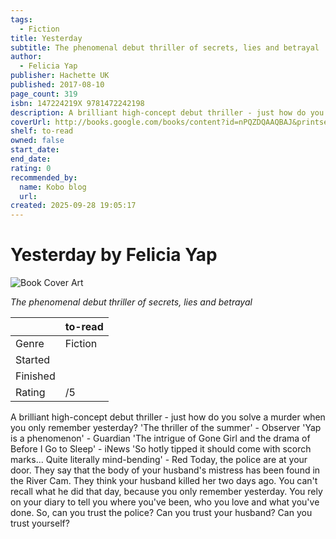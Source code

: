 ```yaml
---
tags:
  - Fiction
title: Yesterday
subtitle: The phenomenal debut thriller of secrets, lies and betrayal
author:
  - Felicia Yap
publisher: Hachette UK
published: 2017-08-10
page_count: 319
isbn: 147224219X 9781472242198
description: A brilliant high-concept debut thriller - just how do you solve a murder when you only remember yesterday? 'The thriller of the summer' - Observer 'Yap is a phenomenon' - Guardian 'The intrigue of Gone Girl and the drama of Before I Go to Sleep' - iNews 'So hotly tipped it should come with scorch marks... Quite literally mind-bending' - Red Today, the police are at your door. They say that the body of your husband's mistress has been found in the River Cam. They think your husband killed her two days ago. You can't recall what he did that day, because you only remember yesterday. You rely on your diary to tell you where you've been, who you love and what you've done. So, can you trust the police? Can you trust your husband? Can you trust yourself?
coverUrl: http://books.google.com/books/content?id=nPQZDQAAQBAJ&printsec=frontcover&img=1&zoom=1&source=gbs_api
shelf: to-read
owned: false
start_date:
end_date:
rating: 0
recommended_by:
  name: Kobo blog
  url:
created: 2025-09-28 19:05:17
---
```


# Yesterday by Felicia Yap

![Book Cover Art](http://books.google.com/books/content?id=nPQZDQAAQBAJ&printsec=frontcover&img=1&zoom=1&source=gbs_api)

_The phenomenal debut thriller of secrets, lies and betrayal_

| &nbsp; | to-read |
| --- | --- |
| Genre | Fiction |
| Started |  |
| Finished |  |
| Rating | /5 |

A brilliant high-concept debut thriller - just how do you solve a murder when you only remember yesterday? 'The thriller of the summer' - Observer 'Yap is a phenomenon' - Guardian 'The intrigue of Gone Girl and the drama of Before I Go to Sleep' - iNews 'So hotly tipped it should come with scorch marks... Quite literally mind-bending' - Red Today, the police are at your door. They say that the body of your husband's mistress has been found in the River Cam. They think your husband killed her two days ago. You can't recall what he did that day, because you only remember yesterday. You rely on your diary to tell you where you've been, who you love and what you've done. So, can you trust the police? Can you trust your husband? Can you trust yourself?

